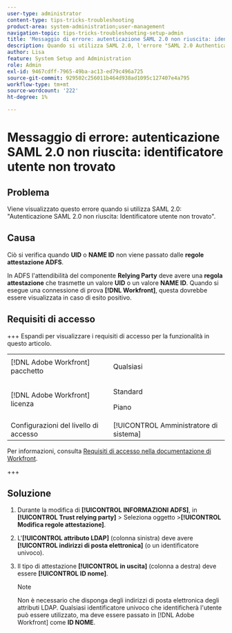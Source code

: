 ```yaml
---
user-type: administrator
content-type: tips-tricks-troubleshooting
product-area: system-administration;user-management
navigation-topic: tips-tricks-troubleshooting-setup-admin
title: 'Messaggio di errore: autenticazione SAML 2.0 non riuscita: identificatore utente non trovato'
description: Quando si utilizza SAML 2.0, l'errore "SAML 2.0 Authentication Failed-User Identifier Not Found" (Identificatore utente non riuscito con autenticazione SAML 2.0 non trovato) indica che un ID UID o NAME non viene passato dalle regole di attestazione ADFS.
author: Lisa
feature: System Setup and Administration
role: Admin
exl-id: 9467cdff-7965-49ba-ac13-ed79c496a725
source-git-commit: 929502c256011b464d938ad1095c127407e4a795
workflow-type: tm+mt
source-wordcount: '222'
ht-degree: 1%

---
```


# Messaggio di errore: autenticazione SAML 2.0 non riuscita: identificatore utente non trovato

## Problema

Viene visualizzato questo errore quando si utilizza SAML 2.0: &quot;Autenticazione SAML 2.0 non riuscita: Identificatore utente non trovato&quot;.

## Causa

Ciò si verifica quando **UID** o **NAME ID** non viene passato dalle **regole attestazione ADFS**.

In ADFS l&#39;attendibilità del componente **Relying Party** deve avere una **regola attestazione** che trasmette un valore **UID** o un valore **NAME ID**. Quando si esegue una connessione di prova **[!DNL Workfront]**, questa dovrebbe essere visualizzata in caso di esito positivo.

## Requisiti di accesso

+++ Espandi per visualizzare i requisiti di accesso per la funzionalità in questo articolo.

<table style="table-layout:auto"> 
 <col> 
 <col> 
 <tbody> 
  <tr> 
   <td>[!DNL Adobe Workfront] pacchetto</td> 
   <td><p>Qualsiasi</p></td> 
  </tr> 
  <tr> 
   <td>[!DNL Adobe Workfront] licenza</td> 
   <td><p>Standard</p>
       <p>Piano</p></td>
  </tr> 
  <tr> 
   <td>Configurazioni del livello di accesso</td> 
   <td>[!UICONTROL Amministratore di sistema]</td> 
  </tr> 
 </tbody> 
</table>

Per informazioni, consulta [Requisiti di accesso nella documentazione di Workfront](/help/quicksilver/administration-and-setup/add-users/access-levels-and-object-permissions/access-level-requirements-in-documentation.md).

+++

## Soluzione

1. Durante la modifica di **[!UICONTROL INFORMAZIONI ADFS]**, in **[!UICONTROL Trust relying party]** > Seleziona oggetto >**[!UICONTROL Modifica regole attestazione]**.

1. L&#39;**[!UICONTROL attributo LDAP]** (colonna sinistra) deve avere **[!UICONTROL indirizzi di posta elettronica]** (o un identificatore univoco).

1. Il tipo di attestazione **[!UICONTROL in uscita]** (colonna a destra) deve essere **[!UICONTROL ID nome]**.

   >[!NOTE]
   >
   >Non è necessario che disponga degli indirizzi di posta elettronica degli attributi LDAP. Qualsiasi identificatore univoco che identificherà l&#39;utente può essere utilizzato, ma deve essere passato in [!DNL Adobe Workfront] come **ID NOME**.
